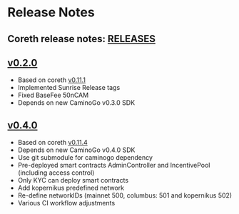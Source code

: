 # Release Notes
## Coreth release notes: [RELEASES](https://github.com/ava-labs/coreth/blob/master/RELEASES.md)

## [v0.2.0](https://github.com/chain4travel/caminoethvm/releases/tag/v0.2.0)
- Based on coreth [v0.11.1](https://github.com/ava-labs/coreth/releases/tag/v0.11.1)
- Implemented Sunrise Release tags
- Fixed BaseFee 50nCAM
- Depends on new CaminoGo v0.3.0 SDK

## [v0.4.0](https://github.com/chain4travel/caminoethvm/releases/tag/v0.4.0)
- Based on coreth [v0.11.4](https://github.com/ava-labs/coreth/releases/tag/v0.11.4)
- Depends on new CaminoGo v0.4.0 SDK
- Use git submodule for caminogo dependency
- Pre-deployed smart contracts AdminController and IncentivePool (including access control)
- Only KYC can deploy smart contracts
- Add kopernikus predefined network
- Re-define networkIDs (mainnet 500, columbus: 501 and kopernikus 502)
- Various CI workflow adjustments